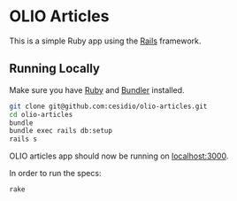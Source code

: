 # OLIO Articles

This is a simple Ruby app using the [Rails](http://rubyonrails.org) framework.

## Running Locally

Make sure you have [Ruby](https://www.ruby-lang.org) and [Bundler](http://bundler.io) installed.

```sh
git clone git@github.com:cesidio/olio-articles.git
cd olio-articles
bundle
bundle exec rails db:setup
rails s
```
OLIO articles app should now be running on [localhost:3000](http://localhost:3000/).

In order to run the specs:

```sh
rake
```
